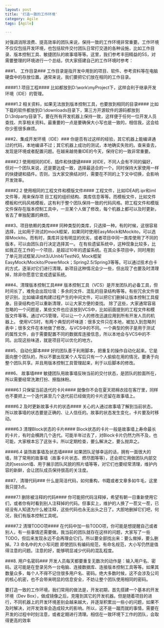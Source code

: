 ```yaml
---
layout: post
title: '打造一致的工作环境'
category: Agile
tags: [Agile]

---
```


对强调消除浪费、提高效率的团队来说，保持一致的工作环境非常重要。工作环境不仅仅包括开发环境，也包括软件交付团队日常打交道的各种设施，比如工作目录、版本控制工具、敏捷团队的故事墙等等。这里，我们参考丰田精益的5S，对需要整理的环境进行一个总结，供大家搭建自己的工作环境时参考：

###1、 工作目录###
工作目录是指开发中用到的项目、软件、参考资料等在电脑硬盘中的存放位置。通常来说，我们要把它们放在相同的工作目录。

####1.1 项目工程####
比如都放到D:\work\myProject下，这样会利于继承开发环境（IDE）的管理。

####1.2 相关资料，如果无法放到版本控制工具，也要放到相同的目录####
比如下载的软件都放到D:\downloads目录下，第三方开源软件的源码都放到D:\3rdparty目录下。要在所有开发机器上保持一致，这样便于任何一位开发人员查找、共享相关资料。最重要的一点是要确保大小写也是一致的，相信我，这会给你少惹很多麻烦。

###2、集成开发环境（IDE）###
你是否有过这样的经验，其它机器上能编译通过的代码，本地编译不过；其它机器上成功的测试，本地确实失败的。查来查去，发现是环境或者配置问题。在越来越倚重IDE的今天，保持它的一致非常重要。

####2.1 使用相同的IDE、插件和快捷键####
对IDE，不同人会有不同的偏好，但对一个团队来说，还是要达成一致，选择最适合的一个。同时保持大家使用一样的快捷键和插件。否则，当大家交换结对时，需要在不同的上下文中切换，会影响开发效率。

####2.2 使用相同的工程文件和模版文件####
工程文件，比如IDEA的.ipr和iml文件等，用来保存项 目工程的组织结构、类库信息等等。而模板文件，比如文件模板和代码风格模板，这有利于整个团队保持一致的代码风格。把工程文件和模版文件保存在版本控制工具中，一旦某个人做了修改，每个机器上都可以及时更新，省去了单独配置的麻烦。

###3、项目依赖的类库###
同种类型的类库，只选择一种。有的时候，这很容易选择，比如用于测试的mock框架，如果同时使用EasyMock和Mockito，可以选择Mockito。而有时，类库并没有明显的优劣，或者项目中同一类库使用了不同的版本，可以由团队自行决定选择其一。
在有些遗留系统中，这种现象比较多，比如我正在工作的一个项目，是超过10年的遗留系统。在其众多项目中，同时用到了单元测试框架JUnit3/JUnit4/TestNG, Mock框架EasyMock/Mockito/PowerMock；Spring2.5/Spring3等等。可以通过技术白卡的方式，逐渐对它们进行清理。新项目这种情况会少一些，但出现了也要及时清理掉，除非你愿意它变成遗留系统。

###4、清理版本控制工具###
版本控制工具（VCS）是开发团队的必备工具，但时间长了，难免会出现垃圾：多余的文件、混乱的目录结构等等。有些冗余文件很好识别，比如编译或构建过程产生的中间文件，可以把它们删掉让版本控制工具瘦身。目录结构也可以重新清理，以让大家方便的查找。
除了这些，大家通常容易忽略的一个问题是，某些文件也应该放到VCS中，比如前面提到的工程文件和模版文件等等。通过VCS管理，可以让一个人的修改迅速应用到所有开发人员的机器上。
使用VCS时，有两个典型的坏味道：很多文件只在本地，被加入到忽略列表中；很多文件在本地做了修改，与VCS中的不同。一个典型的例子是用于测试的属性文件，由于需要配置不同的数据库连接信息，所以本地会与VCS中的不同。出现这些味道，就是项目可以优化的地方。

###5、自动化脚本###
好的团队善于利用脚本，把重复的操作自动化起来。它是面向整个团队的，所以不要出现某个人写后只有一个人偷偷在用的情况，要勇于向整个团队共享。并且用版本控制工具管理起来，利于以后脚本的修改。

###6、 故事墙###
敏捷团队用故事墙反映当前的交付状态，是团队的脸面所在，所以需要经常洗漱打扮、擦脂抹粉。

####6.1 只保留当前迭代的卡片####
就像你不会在夏天把棉衣挂在客厅里，同样也不要把上一个迭代甚至几个迭代前已经做完的卡片还留在故事墙上。

####6.2 及时更新故事卡片的状态####
关心的人通过故事墙了解到当前状态，所以故事墙的状态要是正确的、让人信任的。故事的状态发生变化，卡片要及时移动。

####6.3 清理Block状态的卡片####
Block状态的卡片一般是故事墙上寿命最长的卡片，有时会横跨几个迭代。可能半年过去了，对Block卡片仍然力所不及，也可能，大家根本忘了这张卡。所以定期检查，要么解决之，要么抛弃之。

####6.4 装饰故事墙及状态墙####
如果团队足够幸运的话，拥有一面很大的墙，除了常用的故事墙（故事卡片状态、燃尽图等等），还会把它用做团队内部交流的session墙、用于展示团队风貌的照片墙等等，对它们也要经常清理，维护内容的新鲜，会让团队成员保持很高的关注度。

###7、清理代码###
什么是简洁代码，如何重构，书籍或者文章多如牛毛，这里我只提3点。

####7.1 删除被注释的代码####
你可能把代码注释掉，希望有朝一日重新使用它们，或者你有时看到别人注释掉的代码。但事实上，维护的人换了一茬又一茬，已经没有人知道为什么被注释，这些代码也永无出头之日了。大胆地删掉它们吧，何况，我们有版本控制工具呢。

####7.2 清理TODO项####
在代码中加一些TODO项，你可能是想提醒自己或者别人，有一些事情还需要做。我当前的团队就存在这样的问题，大家写了一些TODO，但后来发现永远不会再理会它们。所以要全部找出来：要么做掉，要么删掉。7.3 命名中的大小写问题
即使团队有编码规范，有命名规范，大小写仍然是值得注意的问题。注意的好，能够明显减少代码的混乱程度。

###8. 用户名密码###
开发人员每天都要重复无数次的动作是：输入用户名、密码。这可能是在登录另外一台电脑、连接数据库、连接版本控制工具等等。如果其数量众多，每个人不得不记住很多用户名、密码。绝大多数时候，这不会涉及公司的核心机密，也不会带来明显的信息安全，不妨让整个团队使用相同的密码。

要打造一致的工作环境，我们常用的做法是，开发初期，首先搭建一个基本的开发环境（Dev Box），做成镜像之后，克隆到其它的开发机器。但是随着项目的进行，不同机器上的开发环境差别会越来越大，并逐渐积累出一些小的问题，如果不及时解决，对开发效率会造成较大的影响。所以，这不是一蹴而就的事情，需要在开发的过程中时刻注意，或者定期进行清理。相信在一致环境下工作的团队，会取得更高的效率
